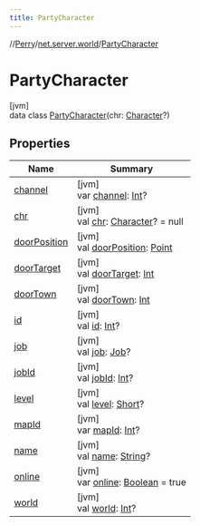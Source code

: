 ```yaml
---
title: PartyCharacter
---
```

//[Perry](../../../index.html)/[net.server.world](../index.html)/[PartyCharacter](index.html)



# PartyCharacter



[jvm]\
data class [PartyCharacter](index.html)(chr: [Character](../../client/-character/index.html)?)



## Properties


| Name | Summary |
|---|---|
| [channel](channel.html) | [jvm]<br>var [channel](channel.html): [Int](https://kotlinlang.org/api/latest/jvm/stdlib/kotlin/-int/index.html)? |
| [chr](chr.html) | [jvm]<br>val [chr](chr.html): [Character](../../client/-character/index.html)? = null |
| [doorPosition](door-position.html) | [jvm]<br>val [doorPosition](door-position.html): [Point](https://docs.oracle.com/javase/8/docs/api/java/awt/Point.html) |
| [doorTarget](door-target.html) | [jvm]<br>val [doorTarget](door-target.html): [Int](https://kotlinlang.org/api/latest/jvm/stdlib/kotlin/-int/index.html) |
| [doorTown](door-town.html) | [jvm]<br>val [doorTown](door-town.html): [Int](https://kotlinlang.org/api/latest/jvm/stdlib/kotlin/-int/index.html) |
| [id](id.html) | [jvm]<br>val [id](id.html): [Int](https://kotlinlang.org/api/latest/jvm/stdlib/kotlin/-int/index.html)? |
| [job](job.html) | [jvm]<br>val [job](job.html): [Job](../../client/-job/index.html)? |
| [jobId](job-id.html) | [jvm]<br>val [jobId](job-id.html): [Int](https://kotlinlang.org/api/latest/jvm/stdlib/kotlin/-int/index.html)? |
| [level](level.html) | [jvm]<br>val [level](level.html): [Short](https://kotlinlang.org/api/latest/jvm/stdlib/kotlin/-short/index.html)? |
| [mapId](map-id.html) | [jvm]<br>var [mapId](map-id.html): [Int](https://kotlinlang.org/api/latest/jvm/stdlib/kotlin/-int/index.html)? |
| [name](name.html) | [jvm]<br>val [name](name.html): [String](https://kotlinlang.org/api/latest/jvm/stdlib/kotlin/-string/index.html)? |
| [online](online.html) | [jvm]<br>var [online](online.html): [Boolean](https://kotlinlang.org/api/latest/jvm/stdlib/kotlin/-boolean/index.html) = true |
| [world](world.html) | [jvm]<br>val [world](world.html): [Int](https://kotlinlang.org/api/latest/jvm/stdlib/kotlin/-int/index.html)? |

